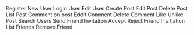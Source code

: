 Register New User
Login User
Edit User
Create Post
Edit Post
Delete Post
List Post
Comment on post
Eddit Comment
Delete Comment
Like Unlike Post
Search Users
Send Friend Invitation
Accept Reject Friend Invitiation
List Friends
Remove Friend
